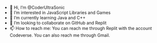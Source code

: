 - 👋 Hi, I’m @CoderUltraSonic
- 👀 I’m interested in JavaScript Libraries and Games
- 🌱 I’m currently learning Java and C++
- 💞️ I’m looking to collaborate on GitHub and Replit
- 📫 How to reach me: You can reach me through Replit with the account Codeverse. You can also reach me through Gmail.

<!---
CoderUltraSonic/CoderUltraSonic is a ✨ special ✨ repository because its `README.md` (this file) appears on your GitHub profile.
You can click the Preview link to take a look at your changes.
--->
